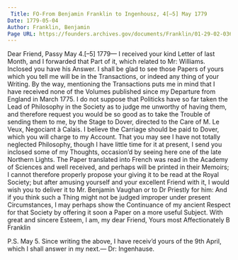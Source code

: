 ```yaml
---
 Title: FO-From Benjamin Franklin to Ingenhousz, 4[–5] May 1779
Date: 1779-05-04
Author: Franklin, Benjamin
Page URL: https://founders.archives.gov/documents/Franklin/01-29-02-0360
---
```


Dear Friend,
Passy May 4.[–5] 1779—
I received your kind Letter of last Month, and I forwarded that Part of it, which related to Mr: Williams. Inclosed you have his Answer.
I shall be glad to see those Papers of yours which you tell me will be in the Transactions, or indeed any thing of your Writing. By the way, mentioning the Transactions puts me in mind that I have received none of the Volumes published since my Departure from England in March 1775. I do not suppose that Politicks have so far taken the Lead of Philosophy in the Society as to judge me unworthy of having them, and therefore request you would be so good as to take the Trouble of sending them to me, by the Stage to Dover, directed to the Care of M. Le Veux, Negociant à Calais. I believe the Carriage should be paid to Dover, which you will charge to my Account. That you may see I have not totally neglected Philosophy, though I have little time for it at present, I send you inclosed some of my Thoughts, occasion’d by seeing here one of the late Northern Lights. The Paper translated into French was read in the Academy of Sciences and well received, and perhaps will be printed in their Memoirs; I cannot therefore properly propose your giving it to be read at the Royal Society; but after amusing yourself and your excellent Friend with it, I would wish you to deliver it to Mr. Benjamin Vaughan or to Dr Priestly for him: And if you think such a Thing might not be judged improper under present Circumstances, I may perhaps show the Continuance of my ancient Respect for that Society by offering it soon a Paper on a more useful Subject.
With great and sincere Esteem, I am, my dear Friend, Yours most Affectionately
B Franklin

P.S. May 5. Since writing the above, I have receiv’d yours of the 9th April, which I shall answer in my next.—
Dr: Ingenhause.


